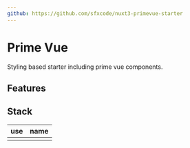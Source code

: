 ```yaml
---
github: https://github.com/sfxcode/nuxt3-primevue-starter
---
```


# Prime Vue

Styling based starter including prime vue components.

## Features

## Stack

| use | name |
| --- | ---- |
|     |      |